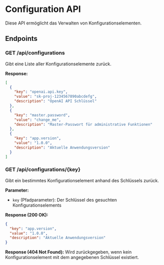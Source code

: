 # Configuration API

Diese API ermöglicht das Verwalten von Konfigurationselementen.

## Endpoints

### GET /api/configurations

Gibt eine Liste aller Konfigurationselemente zurück.

**Response:**
```json
[
  {
    "key": "openai.api.key",
    "value": "sk-proj-1234567890abcdefg",
    "description": "OpenAI API Schlüssel"
  },
  {
    "key": "master.password",
    "value": "change_me",
    "description": "Master-Passwort für administrative Funktionen"
  },
  {
    "key": "app.version",
    "value": "1.0.0",
    "description": "Aktuelle Anwendungsversion"
  }
]
```

### GET /api/configurations/{key}

Gibt ein bestimmtes Konfigurationselement anhand des Schlüssels zurück.

**Parameter:**
- `key` (Pfadparameter): Der Schlüssel des gesuchten Konfigurationselements

**Response (200 OK):**
```json
{
  "key": "app.version",
  "value": "1.0.0",
  "description": "Aktuelle Anwendungsversion"
}
```

**Response (404 Not Found):**
Wird zurückgegeben, wenn kein Konfigurationselement mit dem angegebenen Schlüssel existiert.
